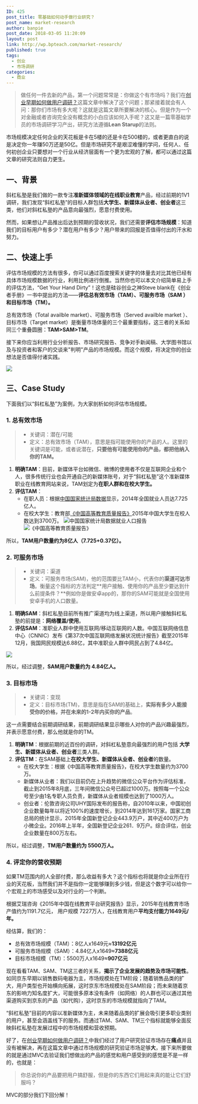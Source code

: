 ```yaml
---
ID: 425
post_title: 零基础如何动手做行业研究？
post_name: market-research
author: banpie
post_date: 2018-03-05 11:20:09
layout: post
link: http://wp.bpteach.com/market-research/
published: true
tags:
  - 创业
  - 市场调研
categories:
  - 商业
---
```

> 做任何一件去新的产品，第一个问题常常是：你做这个有市场吗？我们在[创业早期如何做用户调研？](http://www.banpie.info/user-research)这篇文章中解决了这个问题；那紧接着就会有人问：那你们市场有多大呢？这就是这篇文章所要解决的核心。但是作为一个对金融或者咨询完全没有概念的小白应该如何入手呢？这又是一篇零基础学员的市场调研学习产出，研究方法遵循**Lean Starup**的法则。

市场规模决定任何企业的天花板是卡在5楼的还是卡在500楼的，或者更直白的说是决定你一年赚50万还是50亿。但是市场研究不是艰涩难懂的学问，任何人、任何初创企业只要想对一个行业从经济层面有一个更为宏观的了解，都可以通过这篇文章的研究法则自力更生。

## 一、背景

斜杠私塾是我们做的一款专注**准新媒体领域的在线职业教育**产品，经过前期的1V1调研，我们发现“斜杠私塾”的目标人群包括**大学生、新媒体从业者、创业者**这三类，他们对斜杠私塾的产品意向最强烈，愿意付费使用。

然而，如果想让产品推出后达到预期的营收状况，我们还需要**评估市场规模**：知道我们的目标用户有多少？潜在用户有多少？用户带来的回报是否值得付出的汗水和努力。

## 二、快速上手

评估市场规模的方法有很多，你可以通过百度搜索关键字的体量去对比其他已经有具体市场规模数据的行业，利用比例进行倒推。当然你也可以本文介绍简单易上手的评估方法，“Get Your Hand Dirty”！这也是硅谷创业之神Steve blank在《创业者手册》一书中提出的方法——**评估总有效市场（TAM）、可服务市场（SAM ）和目标市场（TM）。**

总有效市场（Total availble market）、可服务市场（Served availble market ）、目标市场（Target market）是衡量市场体量的三个最重要指标，这三者的关系如同三个重叠圆圈：**TAM>SAM>TM**。

接下来你应当利用行业分析报告、市场研究报告、竞争对手新闻稿、大学图书馆以及与投资者和客户的交谈来"判明"产品的市场规模。而这个规模，将决定你的创业想法是否值得付诸实践。

![](https://dn-shimo-image.qbox.me/LA8h5HgI2GElxsWC.jpeg!thumbnail)

## 三、Case Study

下面我们以“斜杠私塾”为案例，为大家剖析如何评估市场规模。

###  1. 总有效市场

> - 关键词：潜在/可能
> - 定义：总有效市场（TAM），意思是指可能使用你的产品的人。这里的关键词是可能，或者说潜在，**只要他有可能使用你的产品，都把他纳入你的TAM。**

1. **明确TAM**：目前，新媒体平台如微信、微博的使用者不仅是互联网企业和个人，很多传统行业也会开通自己的新媒体账号，对于“斜杠私塾”这个准新媒体职业在线教育网站来说，TAM划定为**在职人群和在校大学生。**
2. **评估TAM**：
    - 在职人员：根据[中国国家统计局数据](http://data.stats.gov.cn/staticreq.htm)显示，2014年全国就业人员达7.725亿人。
    - 在校大学生：教育部[《中国高等教育质量报告》](http://www.moe.gov.cn/jyb_xwfb/xw_fbh/moe_2069/xwfbh_2016n/xwfb_160407/160407_mtbd/201604/t20160408_237168.html)2015年中国大学生在校人数达到3700万。
![中国国家统计局数据就业人口报告](https://dn-shimo-image.qbox.me/ShbVjfV4gqosAovx.png!thumbnail)
![《中国高等教育质量报告》](https://dn-shimo-image.qbox.me/G61sVvQ7LlUqhsbK.jpg!thumbnail)

所以，**TAM用户数量约为8亿人（7.725+0.37亿）。**

### 2. 可服务市场 

> - 关键词：渠道
> - 定义：可服务市场(SAM)，他的范围要比TAM小，代表你的**渠道可达市场**。衡量这个指标的方法判定**用户接触、使用你的产品至少要达到什么前提条件？**例如你是做安卓app的，那你的SAM可能就是全国使用安卓手机的人口数量。

1. **明确SAM**：斜杠私塾目前所有推广渠道均为线上渠道，所以用户接触斜杠私塾的前提是：**网络覆盖/使用**。
2.  **评估SAM**：准职业人群中使用互联网/移动互联网的人数。中国互联网络信息中心（CNNIC）发布《第37次中国互联网络发展状况统计报告》截至2015年12月，我国网民规模达6.88亿，其中准职业人群中网民占到了4.84亿。

![](https://dn-shimo-image.qbox.me/XH2QwLR3vKANUjyV.png!thumbnail)

所以，经过调整，**SAM用户数量约为 4.84亿人。**

### 3. 目标市场 

>  - 关键词：变现
>  - 定义：目标市场(TM)，意思是指在SAM的基础上，**实际有多少人能接受你的价格，并在未来的1-2年内买你的产品**。

这一点需要结合前期调研结果，前期调研结果显示哪些人对你的产品兴趣最强烈，并表示愿意付费，那么他就是你的TM。

1. **明确TM**：根据前期的近百份的调研，对斜杠私塾意向最强烈的用户包括
**大学生、新媒体从业者、创业者**三类人群。
2. **评估TM**：在SAM基础上**在校大学生、新媒体从业者、创业者**的数量。
    - 在校大学生：根据《中国高等教育质量报告》，在校大学生数量约为3700万。
    - 新媒体从业者：我们以目前仍在上升趋势的微信公众平台作为评估标准，截止到2015年8月底，三年间微信公众号已超过1000万。按照每一个公众号至少由1名专职人员负责，新媒体从业者规模也达到了1000万人。
    - 创业者：伦敦咨询公司UHY国际发布的报告称，自2010年以来，中国初创企业数量每年以将近100%的速度增长，到2014年达到161万家。国家工商总局的统计显示，2015年全国新登记企业443.9万户，其中近400万户为小微企业。2016年上半年，全国新登记企业261．9万户。综合评估，创业企业数量在800万左右。

所以，经过调整，**TM用户数量约为 5500万人。**

### 4. 评定你的营收预期

如果TM范围内的人全部付费，那么收益有多大？这个指标也将就是你企业所在行业的天花板，当然我们并不是指你一定能够赚到多少钱，但是这个数字可以给你一个宏观上的市场感受以及对行业的一个判断。

根据艾瑞咨询《2015年中国在线教育平台研究报告》显示，2015年在线教育市场产值约为1191.7亿元， 用户规模 7227万人，在线教育用户**平均支付能力1649元/年。**

经估算，我们的：

- 总有效市场规模（TAM）：8亿人x1649元≈**13192亿元**
- 可服务市场规模（SAM）：4.84亿人x1649≈**7388亿元**
- 目标市场规模（TM）：5500万人x1649≈**907亿元**

现在看看TAM、SAM、TM这三者的关系，**揭示了企业发展的趋势及市场可能性**。如同京东早期以销售数码电器为主，市场规模处在TM阶段；随着销售品类的扩大，用户类型也开始横向拓展，这时京东市场规模处在SAM阶段；而未来随着京东的影响力知名度扩大，可能很多原本没有条件（如网络）的人群也可以通过其他渠道购买到京东的产品（如代购），这时京东的市场规模就指向了TAM。

“斜杠私塾”目前的内容以准新媒体为主，未来随着品类的扩展会吸引更多职业类别的用户，甚至会涵盖线下的服务。而通过TAM、SAM、TM三个指标就能够全面反映斜杠私塾在发展过程中的市场规模和营收预期。

好了，在[创业早期如何做用户调研？](http://www.banpie.info/user-research)中我们经过了用户研究验证市场存在**痛点**并且没有被解决，再在这篇文章中通过市场规模的研究验证市场足够**大**，接下来所要做的就是通过MVC去验证我们想做出的产品的感觉和用户感受到的感觉是不是一样的，也就是：
> 你总说你的产品要把用户搞舒服，但是你的东西它们用起来真的能让它们舒服吗？

MVC的部分我们下回分解！